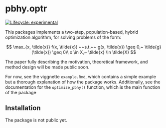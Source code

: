 
<!-- README.md is generated from README.Rmd. Please edit that file -->

# pbhy.optr

<!-- badges: start -->

[![Lifecycle:
experimental](https://img.shields.io/badge/lifecycle-experimental-orange.svg)](https://lifecycle.r-lib.org/articles/stages.html#experimental)
<!-- badges: end -->

This packages implements a two-step, population-based, hybrid
optimization algorithm, for solving problems of the form:

$$
  \max_{x, \tilde{x}} f(x, \tilde{x}) ~~s.t.~~ g(x, \tilde{x}) \geq 0,~ \tilde{g}(\tilde{x}) \geq 0\\
  x \in X,~ \tilde{x} \in \tilde{X}
$$

The paper fully describing the motivation, theoretical framework, and
method design will be made public soon.

For now, see the viggnette `example.Rmd`, which contains a simple
example but a thorough explanation of how the package works.
Additionally, see the documentation for the `optimize_pbhy()` function,
which is the main function of the package

## Installation

The package is not public yet.
